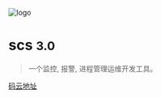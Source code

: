 <!-- _coverpage.md -->

![logo](_media/icon.svg)

# scs <small>3.0</small>

> 一个监控, 报警, 进程管理运维开发工具。


<!-- [Windows64下载](https://github.com/hyahm/scs)
[linux64下载](https://github.com/hyahm/scs)
[mac下载](https://github.com/hyahm/scs) -->
[码云地址](https://gitee.com/cander/scs)